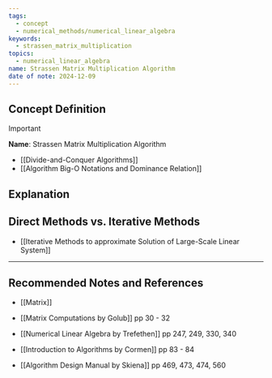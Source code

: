 ```yaml
---
tags:
  - concept
  - numerical_methods/numerical_linear_algebra
keywords:
  - strassen_matrix_multiplication
topics:
  - numerical_linear_algebra
name: Strassen Matrix Multiplication Algorithm
date of note: 2024-12-09
---
```


## Concept Definition

>[!important]
>**Name**: Strassen Matrix Multiplication Algorithm



- [[Divide-and-Conquer Algorithms]]
- [[Algorithm Big-O Notations and Dominance Relation]]



## Explanation


## Direct Methods vs. Iterative Methods

- [[Iterative Methods to approximate Solution of Large-Scale Linear System]]



-----------
##  Recommended Notes and References


- [[Matrix]]


- [[Matrix Computations by Golub]] pp 30 - 32
- [[Numerical Linear Algebra by Trefethen]] pp 247, 249, 330, 340
- [[Introduction to Algorithms by Cormen]] pp 83 - 84
- [[Algorithm Design Manual by Skiena]] pp 469, 473, 474, 560